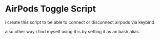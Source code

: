 # AirPods Toggle Script
i create this script to be able to connect or disconnect airpods via keybind.

also other way i find myself using it is by setting it as an bash alias.
